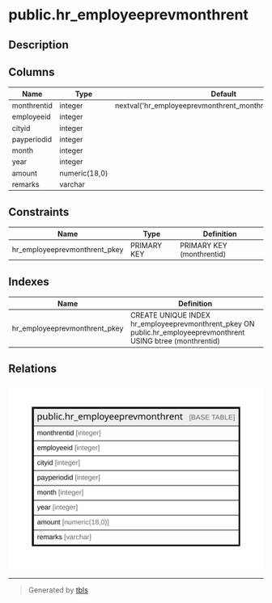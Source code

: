 # public.hr_employeeprevmonthrent

## Description

## Columns

| Name | Type | Default | Nullable | Children | Parents | Comment |
| ---- | ---- | ------- | -------- | -------- | ------- | ------- |
| monthrentid | integer | nextval('hr_employeeprevmonthrent_monthrentid_seq'::regclass) | false |  |  |  |
| employeeid | integer |  | true |  |  |  |
| cityid | integer |  | true |  |  |  |
| payperiodid | integer |  | true |  |  |  |
| month | integer |  | true |  |  |  |
| year | integer |  | true |  |  |  |
| amount | numeric(18,0) |  | true |  |  |  |
| remarks | varchar |  | true |  |  |  |

## Constraints

| Name | Type | Definition |
| ---- | ---- | ---------- |
| hr_employeeprevmonthrent_pkey | PRIMARY KEY | PRIMARY KEY (monthrentid) |

## Indexes

| Name | Definition |
| ---- | ---------- |
| hr_employeeprevmonthrent_pkey | CREATE UNIQUE INDEX hr_employeeprevmonthrent_pkey ON public.hr_employeeprevmonthrent USING btree (monthrentid) |

## Relations

![er](public.hr_employeeprevmonthrent.svg)

---

> Generated by [tbls](https://github.com/k1LoW/tbls)
